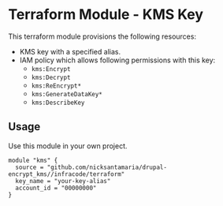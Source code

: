 # Terraform Module - KMS Key

This terraform module provisions the following resources:

- KMS key with a specified alias.
- IAM policy which allows following permissions with this key:
  - `kms:Encrypt`
  - `kms:Decrypt`
  - `kms:ReEncrypt*`
  - `kms:GenerateDataKey*`
  - `kms:DescribeKey`

## Usage

Use this module in your own project.

```hcl
module "kms" {
  source = "github.com/nicksantamaria/drupal-encrypt_kms//infracode/terraform"
  key_name = "your-key-alias"
  account_id = "00000000"
}
```

